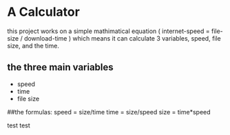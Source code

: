 # A Calculator

this project works on a simple mathimatical equation ( internet-speed = file-size / download-time )
which means it can calculate 3 variables, speed, file size, and the time.

## the three main variables 
- speed
- time
- file size

##the formulas:
speed = size/time
time = size/speed 
size = time*speed

test test
